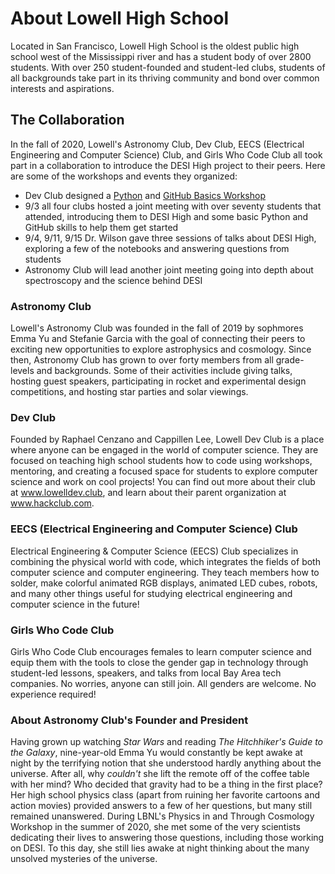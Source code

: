 # About Lowell High School

Located in San Francisco, Lowell High School is the oldest public high school west of the Mississippi river and has a student body of over 2800 students. With over 250 student-founded and student-led clubs, students of all backgrounds take part in its thriving community and bond over common interests and aspirations. 

## The Collaboration
In the fall of 2020, Lowell's Astronomy Club, Dev Club, EECS (Electrical Engineering and Computer Science) Club, and Girls Who Code Club all took part in a collaboration to introduce the DESI High project to their peers. Here are some of the workshops and events they organized:

- Dev Club designed a [Python](https://www.lowelldev.club/workshop/desi-python-intro) and [GitHub Basics Workshop](https://www.lowelldev.club/workshop/github-intro)
- 9/3 all four clubs hosted a joint meeting with over seventy students that attended, introducing them to DESI High and some basic Python and GitHub skills to help them get started
- 9/4, 9/11, 9/15 Dr. Wilson gave three sessions of talks about DESI High, exploring a few of the notebooks and answering questions from students
- Astronomy Club will lead another joint meeting going into depth about spectroscopy and the science behind DESI

### Astronomy Club
Lowell's Astronomy Club was founded in the fall of 2019 by sophmores Emma Yu and Stefanie Garcia with the goal of connecting their peers to exciting new opportunities to explore astrophysics and cosmology. Since then, Astronomy Club has grown to over forty members from all grade-levels and backgrounds. Some of their activities include giving talks, hosting guest speakers, participating in rocket and experimental design competitions, and hosting star parties and solar viewings.

### Dev Club
Founded by Raphael Cenzano and Cappillen Lee, Lowell Dev Club is a place where anyone can be engaged in the world of computer science. They are focused on teaching high school students how to code using workshops, mentoring, and creating a focused space for students to explore computer science and work on cool projects! You can find out more about their club at www.lowelldev.club, and learn about their parent organization at www.hackclub.com.

### EECS (Electrical Engineering and Computer Science) Club
Electrical Engineering & Computer Science (EECS) Club specializes in combining the physical world with code, which integrates the fields of both computer science and computer engineering. They teach members how to solder, make colorful animated RGB displays, animated LED cubes, robots, and many other things useful for studying electrical engineering and computer science in the future!

### Girls Who Code Club
Girls Who Code Club encourages females to learn computer science and equip them with the tools to close the gender gap in technology through student-led lessons, speakers, and talks from local Bay Area tech companies.  No worries, anyone can still join. All genders are welcome. No experience required!

### About Astronomy Club's Founder and President
Having grown up watching *Star Wars* and reading *The Hitchhiker's Guide to the Galaxy*, nine-year-old Emma Yu would constantly be kept awake at night by the terrifying notion that she understood hardly anything about the universe. After all, why *couldn't* she lift the remote off of the coffee table with her mind? Who decided that gravity had to be a thing in the first place? Her high school physics class (apart from ruining her favorite cartoons and action movies) provided answers to a few of her questions, but many still remained unanswered. During LBNL's Physics in and Through Cosmology Workshop in the summer of 2020, she met some of the very scientists dedicating their lives to answering those questions, including those working on DESI. To this day, she still lies awake at night thinking about the many unsolved mysteries of the universe.
